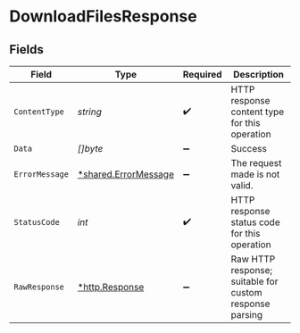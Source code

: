 # DownloadFilesResponse


## Fields

| Field                                                       | Type                                                        | Required                                                    | Description                                                 |
| ----------------------------------------------------------- | ----------------------------------------------------------- | ----------------------------------------------------------- | ----------------------------------------------------------- |
| `ContentType`                                               | *string*                                                    | :heavy_check_mark:                                          | HTTP response content type for this operation               |
| `Data`                                                      | *[]byte*                                                    | :heavy_minus_sign:                                          | Success                                                     |
| `ErrorMessage`                                              | [*shared.ErrorMessage](../../models/shared/errormessage.md) | :heavy_minus_sign:                                          | The request made is not valid.                              |
| `StatusCode`                                                | *int*                                                       | :heavy_check_mark:                                          | HTTP response status code for this operation                |
| `RawResponse`                                               | [*http.Response](https://pkg.go.dev/net/http#Response)      | :heavy_minus_sign:                                          | Raw HTTP response; suitable for custom response parsing     |